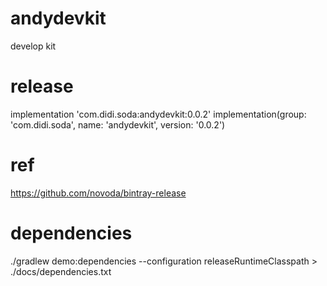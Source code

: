 # andydevkit
develop kit

# release
implementation 'com.didi.soda:andydevkit:0.0.2'
implementation(group: 'com.didi.soda', name: 'andydevkit', version: '0.0.2')

# ref
https://github.com/novoda/bintray-release

# dependencies
./gradlew demo:dependencies --configuration releaseRuntimeClasspath > ./docs/dependencies.txt